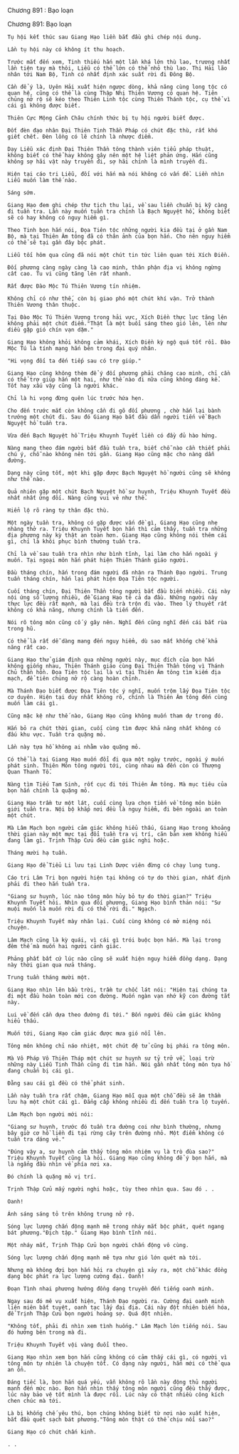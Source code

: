 




Chương 891 : Bạo loạn


Chương 891: Bạo loạn

	Tụ hội kết thúc sau Giang Hạo liền bắt đầu ghi chép nội dung.

	Lần tụ hội này có không ít thu hoạch.

	Trước mắt đến xem, Tinh thiếu hắn một lần khá lớn thù lao, trương nhất lần tiện tay mà thôi, Liễu có thể lớn có thể nhỏ thù lao. Thi Hải lão nhân tới Nam Bộ, Tinh có nhất định xác suất rời đi Đông Bộ.

	Cần để ý là, Uyên Hải xuất hiện ngược dòng, khả năng cùng long tộc có quan hệ, cũng có thể là cùng Thập Nhị Thiên Vương có quan hệ. Tiên chủng nở rộ sẽ kéo theo Thiên Linh tộc cùng Thiên Thánh tộc, cụ thể vì cái gì không được biết.

	Thiên Cực Mộng Cảnh Châu chính thức bị tụ hội người biết được.

	Đốt đèn đạo nhân Đại Thiên Tinh Thần Pháp có chút đặc thù, rất khó giết chết. Đèn lồng có lẽ chính là nhược điểm.

	Dạy Liễu xác định Đại Thiên Thần tông thành viên tiểu pháp thuật, không biết có thể hay không gây nên một hệ liệt phản ứng. Hắn cũng không sợ hãi vật này truyền đi, sợ hãi chính là mình truyền đi.

	Hiện tại cáo tri Liễu, đối với hắn mà nói không có vấn đề. Liền nhìn Liễu muốn làm thế nào.

	Sáng sớm.

	Giang Hạo đem ghi chép thư tịch thu lại, về sau liền chuẩn bị kỹ càng đi tuần tra. Lần này muốn tuần tra chính là Bạch Nguyệt hồ, không biết sẽ có hay không có nguy hiểm gì.

	Theo Tinh bọn hắn nói, Đọa Tiên tộc những người kia đều tại ở gần Nam Bộ, mà tại Thiên Âm tông đã có thân ảnh của bọn hắn. Cho nên nguy hiểm có thể sẽ tại gần đây bộc phát.

	Liễu tối hôm qua cũng đã nói một chút tin tức liên quan tới Xích Điền.

	Đối phương càng ngày càng là cao minh, thân phận địa vị không ngừng cất cao. Tu vi cũng tăng lên rất nhanh.

	Rất được Đào Mộc Tú Thiên Vương tín nhiệm.

	Không chỉ có như thế, còn bị giao phó một chút khí vận. Trở thành Thiên Vương thân thuộc.

	Tại Đào Mộc Tú Thiên Vương trong hải vực, Xích Điền thực lực tăng lên không phải một chút điểm."Thật là một buổi sáng theo gió lên, lên như diều gặp gió chín vạn dặm."

	Giang Hạo không khỏi không cảm khái, Xích Điền kỳ ngộ quá tốt rồi. Đào Mộc Tú là tính mạng hắn bên trong đại quý nhân.

	"Hi vọng đối ta đến tiếp sau có trợ giúp."

	Giang Hạo cũng không thèm để ý đối phương phải chăng cao minh, chỉ cần có thể trợ giúp hắn một hai, như thế nào đi nữa cũng không đáng kể. Tốt hay xấu vậy cũng là người khác.

	Chỉ là hi vọng đừng quên lúc trước hứa hẹn.

	Cho đến trước mắt còn không cần đi gõ đối phương , chờ hắn lại bành trướng một chút đi. Sau đó Giang Hạo bắt đầu dẫn người tiến về Bạch Nguyệt hồ tuần tra.

	Vừa đến Bạch Nguyệt hồ Triệu Khuynh Tuyết liền có đầy đủ hào hứng.

	Nàng mang theo đám người bắt đầu tuần tra, biết chỗ nào cần thiết phải chú ý, chỗ nào không nên tới gần. Giang Hạo cũng mặc cho nàng dẫn đường.

	Dạng này cũng tốt, một khi gặp được Bạch Nguyệt hồ người cũng sẽ không như thế nào.

	Quả nhiên gặp một chút Bạch Nguyệt hồ sư huynh, Triệu Khuynh Tuyết đều nhất nhất ứng đối. Nàng cũng vui vẻ như thế.

	Hiển lộ rõ ràng tự thân đặc thù.

	Một ngày tuần tra, không có gặp được vấn đề gì, Giang Hạo cũng nhẹ nhàng thở ra. Triệu Khuynh Tuyết bọn hắn thì cảm thấy, tuần tra những địa phương này kỳ thật an toàn hơn. Giang Hạo cũng không nói thêm cái gì, chỉ là khôi phục bình thường tuần tra.

	Chỉ là về sau tuần tra nhìn như bình tĩnh, lại làm cho hắn ngoài ý muốn. Tại ngoại môn hắn phát hiện Thiên Thánh giáo người.

	Đầu tháng chín, hắn trong đám người đã nhận ra Thánh Đạo người. Trung tuần tháng chín, hắn lại phát hiện Đọa Tiên tộc người.

	Cuối tháng chín, Đại Thiên Thần tông người bắt đầu biến nhiều. Cái này nội ứng số lượng nhiều, để Giang Hạo tê cả da đầu. Những người này thực lực đều rất mạnh, mà lại đều trà trộn đi vào. Theo lý thuyết rất không có khả năng, nhưng chính là tiến đến.

	Nói rõ tông môn cũng cố ý gây nên. Nghĩ đến cũng nghĩ đến cái bắt rùa trong hũ.

	Có thể là rất dễ dàng mang đến nguy hiểm, dù sao mất khống chế khả năng rất cao.

	Giang Hạo thử giám định qua những người này, mục đích của bọn hắn không giống nhau, Thiên Thánh giáo cùng Đại Thiên Thần tông vì Thánh Chủ thần hồn. Đọa Tiên tộc lại là vì tại Thiên Âm tông tìm kiếm địa mạch, để tiên chủng nở rộ càng hoàn chỉnh.

	Mà Thánh Đạo biết được Đọa Tiên tộc ý nghĩ, muốn trộm lấy Đọa Tiên tộc cơ duyên. Hiện tại duy nhất không rõ, chính là Thiên Âm tông đến cùng muốn làm cái gì.

	Cũng mặc kệ như thế nào, Giang Hạo cũng không muốn tham dự trong đó.

	Hắn bỏ ra chút thời gian, cuối cùng tìm được khả năng nhất không có đấu khu vực. Tuần tra quặng mỏ.

	Lần này tựa hồ không ai nhằm vào quặng mỏ.

	Có thể là tại Giang Hạo muốn đổi đi qua một ngày trước, ngoài ý muốn phát sinh. Thiên Môn tông người tới, cùng nhau mà đến còn có Thượng Quan Thanh Tố.

	Nàng tìm Tiếu Tam Sinh, rốt cục đi tới Thiên Âm tông. Mà mục tiêu của bọn hắn chính là quặng mỏ.

	Giang Hạo trầm tư một lát, cuối cùng lựa chọn tiến về tông môn biên giới tuần tra. Nội bộ khắp nơi đều là nguy hiểm, đi bên ngoài an toàn một chút.

	Mà Lâm Mạch bọn người cảm giác không hiểu thấu, Giang Hạo trong khoảng thời gian này một mực tại đổi tuần tra vị trí, căn bản xem không hiểu đang làm gì. Trịnh Thập Cửu đều cảm giác nghi hoặc.

	Tháng mười hạ tuần.

	Giang Hạo để Tiểu Li lưu tại Linh Dược viên đừng có chạy lung tung.

	Cáo tri Lâm Tri bọn người hiện tại không có tự do thời gian, nhất định phải đi theo hắn tuần tra.

	"Giang sư huynh, lúc nào tông môn hủy bỏ tự do thời gian?" Triệu Khuynh Tuyết hỏi. Nhìn qua đối phương, Giang Hạo bình thản nói: "Sư muội muốn là muốn rời đi có thể rời đi." Ngạch.

	Triệu Khuynh Tuyết mày nhăn lại. Cuối cùng không có mở miệng nói chuyện.

	Lâm Mạch cũng là kỳ quái, vì cái gì trói buộc bọn hắn. Mà lại trong đêm thế mà muốn hai người cảnh giác.

	Phảng phất bất cứ lúc nào cũng sẽ xuất hiện nguy hiểm đồng dạng. Dạng này thời gian qua nửa tháng.

	Trung tuần tháng mười một.

	Giang Hạo nhìn lên bầu trời, trầm tư chốc lát nói: "Hiện tại chúng ta đi một đầu hoàn toàn mới con đường. Muốn ngàn vạn nhớ kỹ con đường tắt này.

	Lui về đến cần dựa theo đường đi tới." Bốn người đều cảm giác không hiểu thấu.

	Muốn tới, Giang Hạo cảm giác được mưa gió nổi lên.

	Tông môn không chỉ náo nhiệt, một chút đệ tử cũng bị phái ra tông môn.

	Mà Vô Pháp Vô Thiên Tháp một chút sư huynh sư tỷ trở về, loại trừ những này Liễu Tinh Thần cũng đi tìm hắn. Nói gần nhất tông môn tựa hồ đang chuẩn bị cái gì.

	Đằng sau cái gì đều có thể phát sinh.

	Lần này tuần tra rất chậm, Giang Hạo mỗi qua một chỗ đều sẽ âm thầm lưu hạ một chút cái gì. Đẳng cấp không nhiều đi đến tuần tra lộ tuyến.

	Lâm Mạch bọn người mới nói:

	"Giang sư huynh, trước đó tuần tra đường coi như bình thường, nhưng bây giờ cơ hồ liền đi tại rừng cây trên đường nhỏ. Một điểm không có tuần tra dáng vẻ."

	"Đúng vậy a, sư huynh cảm thấy tông môn nhiệm vụ là trò đùa sao?" Triệu Khuynh Tuyết cũng là hỏi. Giang Hạo cũng không để ý bọn hắn, mà là ngẩng đầu nhìn về phía nơi xa.

	Đó chính là quặng mỏ vị trí.

	Trịnh Thập Cửu mấy người nghi hoặc, tùy theo nhìn qua. Sau đó . . 

	Oanh!

	Ánh sáng sáng tỏ trên không trung nở rộ.

	Sóng lực lượng chấn động mạnh mẽ trong nháy mắt bộc phát, quét ngang bát phương."Địch tập." Giang Hạo bình tĩnh nói.

	Một nháy mắt, Trịnh Thập Cửu bọn người chấn động vô cùng.

	Sóng lực lượng chấn động mạnh mẽ tựa như gió lớn quét mà tới.

	Nhưng mà không đợi bọn hắn hỏi ra chuyện gì xảy ra, một chỗ khác đồng dạng bộc phát ra lực lượng cường đại. Oanh!

	Đoạn Tình nhai phương hướng đồng dạng truyền đến tiếng oanh minh.

	Ngay sau đó mê vụ xuất hiện, Thánh Đạo người ra. Cường đại oanh minh liên miên bất tuyệt, oanh tạc lấy đại địa. Cái này đột nhiên biến hóa, để Trịnh Thập Cửu bọn người hoảng sợ. Quá đột nhiên.

	"Không tốt, phải đi nhìn xem tình huống." Lâm Mạch lớn tiếng nói. Sau đó hướng bên trong mà đi.

	Triệu Khuynh Tuyết vội vàng đuổi theo.

	Giang Hạo nhìn xem bọn hắn cũng không có cảm thấy cái gì, có người vì tông môn tự nhiên là chuyện tốt. Có dạng này người, hắn mới có thể qua an ổn.

	Đáng tiếc là, bọn hắn quá yếu, vẫn không rõ lần này động thủ người mạnh đến mức nào. Bọn hắn nhìn thấy tông môn người cũng đều thấy được, lúc này bảo vệ tốt mình là được rồi. Lúc này có thật nhiều công kích chen chúc mà tới.

	Là bị khống chế yêu thú, bọn chúng không biết từ nơi nào xuất hiện, bắt đầu quét sạch bát phương."Tông môn thật có thể chịu nổi sao?"

	Giang Hạo có chút chấn kinh.

	. .




